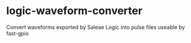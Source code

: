 # logic-waveform-converter
Convert waveforms exported by Saleae Logic into pulse files useable by fast-gpio
